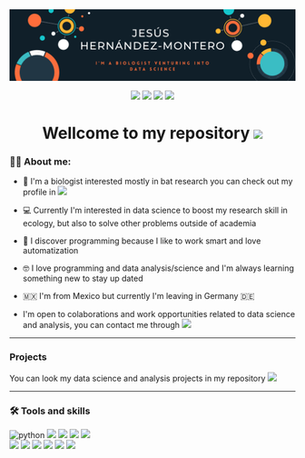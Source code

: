 <div id="header" align="center">
  <img src="https://github.com/jhdezmontero/jhdezmontero/blob/main/Banner_profile.png" width="800"/>
</div>

<div id="badge" align="center">
  
[![](https://img.shields.io/badge/LinkedIn-0077B5?style=for-the-badge&logo=linkedin&logoColor=white)](https://www.linkedin.com/in/jhdezmontero/)
[![](https://img.shields.io/badge/Twitter-1DA1F2?style=for-the-badge&logo=twitter&logoColor=white)](https://twitter.com/jhdezmontero)
[![](https://img.shields.io/badge/Research_Gate-00CCBB.svg?&style=for-the-badge&logo=researchgate&logoColor=white)](https://www.researchgate.net/profile/Hernandez-Montero-Jesus-Rafael)
[![](https://img.shields.io/badge/Gmail-D14836?style=for-the-badge&logo=gmail&logoColor=white)](mailto:jesus.hdezmontero@gmail.com)

<h1>
  Wellcome to my repository
  <img src="https://media.giphy.com/media/hvRJCLFzcasrR4ia7z/giphy.gif" width="30px"/>
</h1>  

</div>  
  
### 👨‍💻 About me:

* 🦇 I'm a biologist interested mostly in bat research you can check out my profile in [![](https://img.shields.io/badge/Research_Gate-00CCBB.svg?&style=flat-square&logo=ResearchGate&logoColor=white)](https://www.researchgate.net/profile/Hernandez-Montero-Jesus-Rafael)

* 💻 Currently I'm interested in data science to boost my research skill in ecology, but also to solve other problems outside of academia

* 🦥 I discover programming because I like to work smart and love automatization

* 🤓 I love programming and data analysis/science and I'm always learning something new to stay up dated

* 🇲🇽 I'm from Mexico but currently I'm leaving in Germany 🇩🇪

* I'm open to colaborations and work opportunities related to data science and analysis, you can contact me through [![](https://img.shields.io/badge/LinkedIn-0077B5?style=flat-squared&logo=linkedin&logoColor=white)](https://www.linkedin.com/in/jhdezmontero/)

---
### Projects 

You can look my data science and analysis projects in my repository [![](https://img.shields.io/badge/GitHub-181717?logo=github&logoColor=white&style=flat-squared)](https://github.com/jhdezmontero/Yandex_bootcamp_proyects)


---
### 🛠️ Tools and skills

<div id="header" align="left">
    <img src="https://img.shields.io/badge/Python-3776AB?style=for-the-badge&logo=python&logoColor=white" alt="python"/>
    <img src="https://img.shields.io/badge/pandas-%23150458.svg?style=for-the-badge&logo=pandas&logoColor=white"/>
    <img src="https://img.shields.io/badge/numpy-%23013243.svg?style=for-the-badge&logo=numpy&logoColor=white"/>
    <img src="https://img.shields.io/badge/scikit--learn-%23F7931E.svg?style=for-the-badge&logo=scikit-learn&logoColor=white"/>
    <img src="https://img.shields.io/badge/SciPy-%230C55A5.svg?style=for-the-badge&logo=scipy&logoColor=%white"/><br>
    <img src="https://img.shields.io/badge/Matplotlib-%23ffffff.svg?style=for-the-badge&logo=Matplotlib&logoColor=black"/>
    <img src="https://img.shields.io/badge/--276DC3?logo=r&logoColor=white&style=for-the-badge"/>
    <img src="https://img.shields.io/badge/-Tidyverse-1A162D?logo=tidyverse&logoColor=white&style=for-the-badge"/>
    <img src="https://img.shields.io/badge/-Git-F05032?logo=git&logoColor=white&style=for-the-badge"/>
    <img src="https://img.shields.io/badge/SQL-4169E1?logo=postgresql&logoColor=white&style=for-the-badge"/>
    <img src="https://img.shields.io/badge/Jupyter-F37626?logo=jupyter&logoColor=white&style=for-the-badge"/>
</div>
  

<!--
**jhdezmontero/jhdezmontero** is a ✨ _special_ ✨ repository because its `README.md` (this file) appears on your GitHub profile.

Here are some ideas to get you started:

- 🔭 I’m currently working on ...
- 🌱 I’m currently learning ...
- 👯 I’m looking to collaborate on ...
- 🤔 I’m looking for help with ...
- 💬 Ask me about ...
- 📫 How to reach me: ...
- 😄 Pronouns: ...
- ⚡ Fun fact: ...
-->
